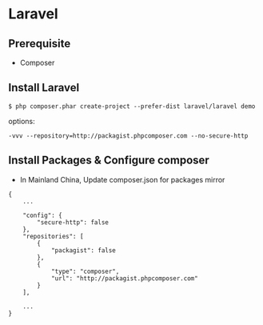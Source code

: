 Laravel
=========

## Prerequisite

+ Composer

## Install Laravel

```
$ php composer.phar create-project --prefer-dist laravel/laravel demo
```

options:

```
-vvv --repository=http://packagist.phpcomposer.com --no-secure-http
```

## Install Packages & Configure composer

+ In Mainland China, Update composer.json for packages mirror

```
{
    ...

    "config": {
        "secure-http": false
    },
    "repositories": [
        {
            "packagist": false
        },
        {
            "type": "composer",
            "url": "http://packagist.phpcomposer.com"
        }
    ],

    ...
}
```
